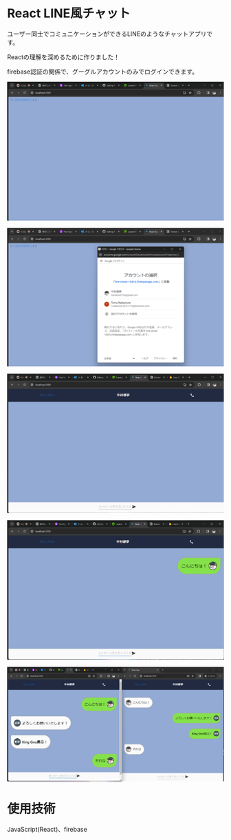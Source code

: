 # React LINE風チャット


ユーザー同士でコミュニケーションができるLINEのようなチャットアプリです。

Reactの理解を深めるために作りました！

firebase認証の関係で、グーグルアカウントのみでログインできます。


![ログイン画面](./images/login.png)

![ポップアップ](./images/Login2.png)

![ログイン後](./images/first_screen.png)

![メッセージの送信](./images/submit.png)

![デモ](./images/demo.png)



# 使用技術


JavaScript(React)、firebase
